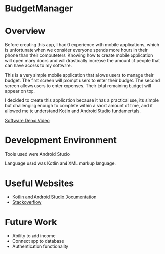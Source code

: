 # BudgetManager

# Overview

Before creating this app, I had 0 experience with mobile applications, which is unfortunate when we consider everyone spends more hours in their phone than their computeters. Knowing how to create mobile application will open many doors and will drastically increase the amount of people that can have access to my software. 

This is a very simple mobile application that allows users to manage their budget. The first screen will prompt users to enter their budget. The second screen allows users to enter expenses. Their total remaining budget will appear on top. 

I decided to create this application because it has a practical use, its simple but challenging enough to complete within a short amount of time, and it allowed me to understand Kotlin and Android Studio fundamentals. 

[Software Demo Video](https://www.youtube.com/watch?v=2wA8sPrK9h8)

# Development Environment

Tools used were Android Studio

Language used was Kotlin and XML markup language. 

# Useful Websites

* [Kotlin and Android Studio Documentation](https://developer.android.com/?authuser=1)
* [Stackoverflow](https://stackoverflow.com/)

# Future Work

* Ability to add income
* Connect app to database
* Authentication functionality

